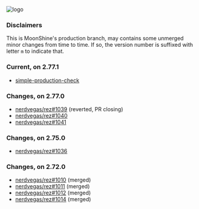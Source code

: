 

![logo](media/rez_banner_256.png)

### Disclaimers

This is MoonShine's production branch, may contains some unmerged minor changes from time to time. If so, the version number is suffixed with letter `m` to indicate that.


### Current, on 2.77.1

* [simple-production-check](https://github.com/davidlatwe/rez/tree/simple-production-check)


### Changes, on 2.77.0

* [nerdvegas/rez#1039](https://github.com/nerdvegas/rez/pull/1039) (reverted, PR closing)
* [nerdvegas/rez#1040](https://github.com/nerdvegas/rez/pull/1040)
* [nerdvegas/rez#1041](https://github.com/nerdvegas/rez/pull/1041)


### Changes, on 2.75.0

* [nerdvegas/rez#1036](https://github.com/nerdvegas/rez/pull/1036)


### Changes, on 2.72.0

* [nerdvegas/rez#1010](https://github.com/nerdvegas/rez/pull/1010) (merged)
* [nerdvegas/rez#1011](https://github.com/nerdvegas/rez/pull/1011) (merged)
* [nerdvegas/rez#1012](https://github.com/nerdvegas/rez/pull/1012) (merged)
* [nerdvegas/rez#1014](https://github.com/nerdvegas/rez/pull/1014) (merged)
